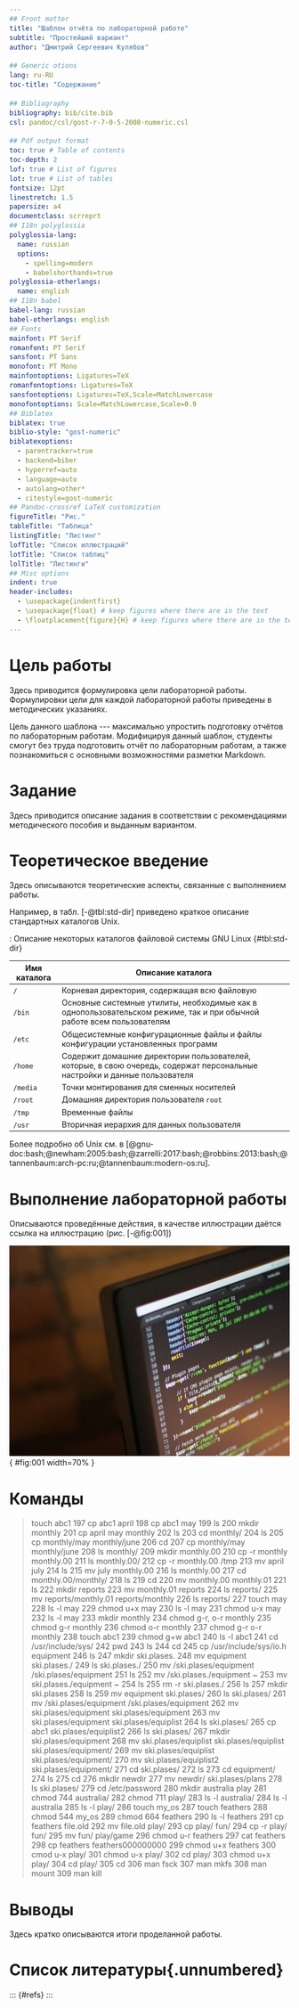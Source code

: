 ```yaml
---
## Front matter
title: "Шаблон отчёта по лабораторной работе"
subtitle: "Простейший вариант"
author: "Дмитрий Сергеевич Кулябов"

## Generic otions
lang: ru-RU
toc-title: "Содержание"

## Bibliography
bibliography: bib/cite.bib
csl: pandoc/csl/gost-r-7-0-5-2008-numeric.csl

## Pdf output format
toc: true # Table of contents
toc-depth: 2
lof: true # List of figures
lot: true # List of tables
fontsize: 12pt
linestretch: 1.5
papersize: a4
documentclass: scrreprt
## I18n polyglossia
polyglossia-lang:
  name: russian
  options:
	- spelling=modern
	- babelshorthands=true
polyglossia-otherlangs:
  name: english
## I18n babel
babel-lang: russian
babel-otherlangs: english
## Fonts
mainfont: PT Serif
romanfont: PT Serif
sansfont: PT Sans
monofont: PT Mono
mainfontoptions: Ligatures=TeX
romanfontoptions: Ligatures=TeX
sansfontoptions: Ligatures=TeX,Scale=MatchLowercase
monofontoptions: Scale=MatchLowercase,Scale=0.9
## Biblatex
biblatex: true
biblio-style: "gost-numeric"
biblatexoptions:
  - parentracker=true
  - backend=biber
  - hyperref=auto
  - language=auto
  - autolang=other*
  - citestyle=gost-numeric
## Pandoc-crossref LaTeX customization
figureTitle: "Рис."
tableTitle: "Таблица"
listingTitle: "Листинг"
lofTitle: "Список иллюстраций"
lotTitle: "Список таблиц"
lolTitle: "Листинги"
## Misc options
indent: true
header-includes:
  - \usepackage{indentfirst}
  - \usepackage{float} # keep figures where there are in the text
  - \floatplacement{figure}{H} # keep figures where there are in the text
---
```


# Цель работы

Здесь приводится формулировка цели лабораторной работы. Формулировки
цели для каждой лабораторной работы приведены в методических
указаниях.

Цель данного шаблона --- максимально упростить подготовку отчётов по
лабораторным работам.  Модифицируя данный шаблон, студенты смогут без
труда подготовить отчёт по лабораторным работам, а также познакомиться
с основными возможностями разметки Markdown.

# Задание

Здесь приводится описание задания в соответствии с рекомендациями
методического пособия и выданным вариантом.

# Теоретическое введение

Здесь описываются теоретические аспекты, связанные с выполнением работы.

Например, в табл. [-@tbl:std-dir] приведено краткое описание стандартных каталогов Unix.

: Описание некоторых каталогов файловой системы GNU Linux {#tbl:std-dir}

| Имя каталога | Описание каталога                                                                                                          |
|--------------|----------------------------------------------------------------------------------------------------------------------------|
| `/`          | Корневая директория, содержащая всю файловую                                                                               |
| `/bin `      | Основные системные утилиты, необходимые как в однопользовательском режиме, так и при обычной работе всем пользователям     |
| `/etc`       | Общесистемные конфигурационные файлы и файлы конфигурации установленных программ                                           |
| `/home`      | Содержит домашние директории пользователей, которые, в свою очередь, содержат персональные настройки и данные пользователя |
| `/media`     | Точки монтирования для сменных носителей                                                                                   |
| `/root`      | Домашняя директория пользователя  `root`                                                                                   |
| `/tmp`       | Временные файлы                                                                                                            |
| `/usr`       | Вторичная иерархия для данных пользователя                                                                                 |

Более подробно об Unix см. в [@gnu-doc:bash;@newham:2005:bash;@zarrelli:2017:bash;@robbins:2013:bash;@tannenbaum:arch-pc:ru;@tannenbaum:modern-os:ru].

# Выполнение лабораторной работы

Описываются проведённые действия, в качестве иллюстрации даётся ссылка на иллюстрацию (рис. [-@fig:001])

![Название рисунка](image/placeimg_800_600_tech.jpg){ #fig:001 width=70% }

# Команды

>touch abc1
  197  cp abc1 april
  198  cp abc1 may
  199  ls
  200  mkdir monthly
  201  cp april may monthly
  202  ls
  203  cd monthly/
  204  ls
  205  cp monthly/may monthly/june
  206  cd
  207  cp monthly/may monthly/june
  208  ls monthly/
  209  mkdir monthly.00
  210  cp -r monthly monthly.00
  211  ls monthly.00/
  212  cp -r monthly.00 /tmp
  213  mv april july
  214  ls
  215  mv july monthly.00
  216  ls monthly.00
  217  cd monthly.00/monthly/
  218  ls
  219  cd
  220  mv monthly.00 monthly.01
  221  ls
  222  mkdir reports
  223  mv monthly.01 reports
  224  ls reports/
  225  mv reports/monthly.01 reports/monthly
  226  ls reports/
  227  touch may
  228  ls -l may
  229  chmod u+x may
  230  ls -l may
  231  chmod u-x may
  232  ls -l may
  233  mkdir monthly
  234  chmod g-r, o-r monthly
  235  chmod g-r monthly
  236  chmod o-r monthly
  237  chmod g-r o-r monthly
  238  touch abc1
  239  chmod g+w abc1
  240  ls -l abc1 
  241  cd /usr/include/sys/
  242  pwd
  243  ls
  244  cd 
  245  cp /usr/include/sys/io.h equipment
  246  ls
  247  mkdir ski.plases.
  248  mv equipment ski.plases./
  249  ls ski.plases./
  250  mv /ski.plases/equipment /ski.plases/equipment
  251  ls
  252  mv /ski.plases./equipment ~
  253  mv ski.plases./equipment ~
  254  ls
  255  rm -r ski.plases./
  256  ls
  257  mkdir ski.plases
  258  ls
  259  mv equipment ski.plases/
  260  ls ski.plases/
  261  mv /ski.plases/equipment /ski.plases/equipment
  262  mv ski.plases/equipment ski.plases/equipment
  263  mv ski.plases/equipment ski.plases/equiplist
  264  ls ski.plases/
  265  cp abc1 ski.plases/equiplist2
  266  ls ski.plases/
  267  mkdir ski.plases/equipment
  268  mv ski.plases/equiplist ski.plases/equiplist ski.plases/equipment/
  269  mv ski.plases/equiplist ski.plases/equipment/
  270  mv ski.plases/equiplist2 ski.plases/equipment/
  271  cd ski.plases/
  272  ls
  273  cd equipment/
  274  ls
  275  cd
  276  mkdir newdir
  277  mv newdir/ ski.plases/plans
  278  ls ski.plases/
  279  cd /etc/password
  280  mkdir australia play
  281  chmod 744 australia/
  282  chmod 711 play/
  283  ls -l australia/
  284  ls -l australia
  285  ls -l play/
  286  touch my_os
  287  touch feathers
  288  chmod 544 my_os 
  289  chmod 664 feathers 
  290  ls -l feathers 
  291  cp feathers file.old
  292  mv file.old play/
  293  cp play/ fun/
  294  cp -r play/ fun/
  295  mv fun/ play/game
  296  chmod u-r feathers 
  297  cat feathers 
  298  cp feathers feathers000000000
  299  chmod u+x feathers 
  300  cmod u-x play/
  301  chmod u-x play/
  302  cd play/
  303  chmod u+x play/
  304  cd play/
  305  cd
  306  man fsck
  307  man mkfs
  308  man mount
  309  man kill



# Выводы

Здесь кратко описываются итоги проделанной работы.

# Список литературы{.unnumbered}

::: {#refs}
:::
